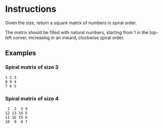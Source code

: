 # Instructions

Given the size, return a square matrix of numbers in spiral order.

The matrix should be filled with natural numbers, starting from 1 in the top-left corner, increasing in an inward, clockwise spiral order.

## Examples

### Spiral matrix of size 3

```text
1 2 3
8 9 4
7 6 5
```

### Spiral matrix of size 4

```text
 1  2  3 4
12 13 14 5
11 16 15 6
10  9  8 7
```
